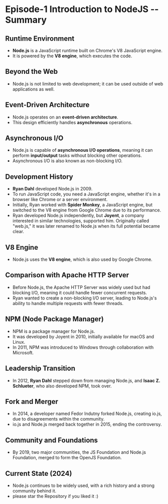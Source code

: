 ﻿# Episode-1 Introduction to NodeJS -- Summary
## Runtime Environment
- **Node.js** is a JavaScript runtime built on Chrome's V8 JavaScript engine.
- It is powered by the **V8 engine**, which executes the code.
## Beyond the Web
- Node.js is not limited to web development; it can be used outside of web applications as well.
## Event-Driven Architecture
- Node.js operates on an **event-driven architecture**.
- This design efficiently handles **asynchronous** operations.
## Asynchronous I/O
- Node.js is capable of **asynchronous I/O operations**, meaning it can perform **input/output** tasks without blocking other operations.
- Asynchronous I/O is also known as non-blocking I/O.
## Development History
- **Ryan Dahl** developed Node.js in 2009.
- To run JavaScript code, you need a JavaScript engine, whether it's in a browser like Chrome or a server environment.
- Initially, Ryan worked with **Spider Monkey**, a JavaScript engine, but switched to the V8 engine from Google Chrome due to its performance.
- Ryan developed Node.js independently, but **Joyent**, a company interested in similar technologies, supported him. Originally called "web.js," it was later renamed to Node.js when its full potential became clear.
## V8 Engine
- Node.js uses the **V8 engine**, which is also used by Google Chrome.
## Comparison with Apache HTTP Server
- Before Node.js, the Apache HTTP Server was widely used but had blocking I/O, meaning it could handle fewer concurrent requests.
- Ryan wanted to create a non-blocking I/O server, leading to Node.js's ability to handle multiple requests with fewer threads.
## NPM (Node Package Manager)
- NPM is a package manager for Node.js.
- It was developed by Joyent in 2010, initially available for macOS and Linux.
- In 2011, NPM was introduced to Windows through collaboration with Microsoft.
## Leadership Transition
- In 2012, **Ryan Dahl** stepped down from managing Node.js, and **Isaac Z. Schlueter**, who also developed NPM, took over.
## Fork and Merger
- In 2014, a developer named Fedor Indutny forked Node.js, creating io.js, due to disagreements within the community.
- io.js and Node.js merged back together in 2015, ending the controversy.
## Community and Foundations
- By 2019, two major communities, the JS Foundation and Node.js Foundation, merged to form the OpenJS Foundation.
## Current State (2024)
- Node.js continues to be widely used, with a rich history and a strong community behind it.
- please star the Repository if you liked it :)
